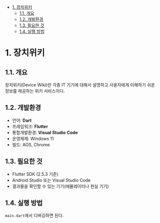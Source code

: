 - [1. 장치위키](#1-장치위키)
  - [1.1. 개요](#11-개요)
  - [1.2. 개발환경](#12-개발환경)
  - [1.3. 필요한 것](#13-필요한-것)
  - [1.4. 실행 방법](#14-실행-방법)

# 1. 장치위키

## 1.1. 개요

장치위키(Device Wiki)란 각종 IT 기기에 대해서 설명하고 사용자에게 이해하기 쉬운 정보를 제공하는 위키 서비스이다.

## 1.2. 개발환경

- 언어: **Dart**
- 프레임워크: **Flutter**
- 통합개발환경: **Visual Studio Code**
- 운영체제: Windows 11
- 빌드: AOS, Chrome

## 1.3. 필요한 것

- Flutter SDK (2.5.3 기준)
- Android Studio 또는 Visual Studio Code
- 결과물을 확인할 수 있는 기기(에뮬레이터나 현실 기기)

## 1.4. 실행 방법

`main.dart`에서 디버깅하면 된다.
